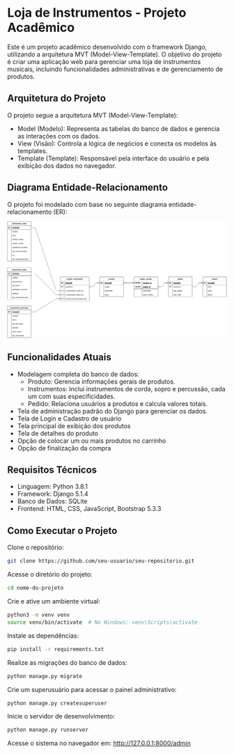 # Loja de Instrumentos - Projeto Acadêmico

Este é um projeto acadêmico desenvolvido com o framework Django, utilizando a arquitetura MVT (Model-View-Template). O objetivo do projeto é criar uma aplicação web para gerenciar uma loja de instrumentos musicais, incluindo funcionalidades administrativas e de gerenciamento de produtos.

## Arquitetura do Projeto

O projeto segue a arquitetura MVT (Model-View-Template):

- Model (Modelo): Representa as tabelas do banco de dados e gerencia as interações com os dados.
- View (Visão): Controla a lógica de negócios e conecta os modelos às templates.
- Template (Template): Responsável pela interface do usuário e pela exibição dos dados no navegador.

## Diagrama Entidade-Relacionamento

O projeto foi modelado com base no seguinte diagrama entidade-relacionamento (ER):

![Diagrama ER do Banco de Dados](/ProgWeb_ER_Diagram_GuitarStore.drawio.png)

## Funcionalidades Atuais

- Modelagem completa do banco de dados:
    - Produto: Gerencia informações gerais de produtos.
    - Instrumentos: Inclui instrumentos de corda, sopro e percussão, cada um com suas especificidades.
    - Pedido: Relaciona usuários a produtos e calcula valores totais.
- Tela de administração padrão do Django para gerenciar os dados.
- Tela de Login e Cadastro de usuário
- Tela principal de exibição dos produtos
- Tela de detalhes do produto
- Opção de colocar um ou mais produtos no carrinho
- Opção de finalização da compra

## Requisitos Técnicos

- Linguagem: Python 3.8.1
- Framework: Django 5.1.4
- Banco de Dados: SQLite
- Frontend: HTML, CSS, JavaScript, Bootstrap 5.3.3

## Como Executar o Projeto

Clone o repositório:
``` bash
git clone https://github.com/seu-usuario/seu-repositorio.git
```
Acesse o diretório do projeto:
``` bash
cd nome-do-projeto
```
Crie e ative um ambiente virtual:
``` bash
python3 -m venv venv
source venv/bin/activate  # No Windows: venv\Scripts\activate
```
Instale as dependências:
``` bash
pip install -r requirements.txt
```
Realize as migrações do banco de dados:
``` bash
python manage.py migrate
```
Crie um superusuário para acessar o painel administrativo:
``` bash
python manage.py createsuperuser
```
Inicie o servidor de desenvolvimento:
``` bash
python manage.py runserver
```
Acesse o sistema no navegador em: http://127.0.0.1:8000/admin